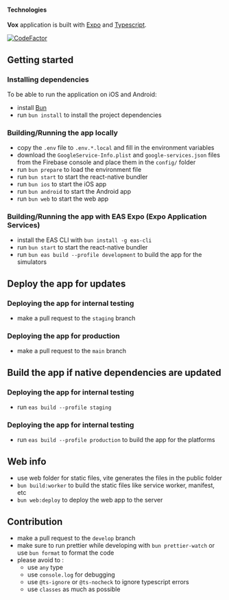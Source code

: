 #### Technologies

**Vox** application is built with [Expo](https://docs.expo.dev/) and [Typescript](https://www.typescriptlang.org/).

[![CodeFactor](https://www.codefactor.io/repository/github/parti-renaissance/app-mobile/badge)](https://www.codefactor.io/repository/github//parti-renaissance/app-mobile)

## Getting started

### Installing dependencies

To be able to run the application on iOS and Android:

- install [Bun](https://bun.sh/docs/installation)
- run `bun install` to install the project dependencies

### Building/Running the app locally

- copy the `.env` file to `.env.*.local` and fill in the environment variables
- download the `GoogleService-Info.plist` and `google-services.json` files from the Firebase console and place them in the `config/` folder
- run `bun prepare` to load the environment file
- run `bun start` to start the react-native bundler
- run `bun ios` to start the iOS app
- run `bun android` to start the Android app
- run `bun web` to start the web app

### Building/Running the app with EAS Expo (Expo Application Services)

- install the EAS CLI with `bun install -g eas-cli`
- run `bun start` to start the react-native bundler
- run `bun eas build --profile development` to build the app for the simulators

## Deploy the app for updates

### Deploying the app for internal testing

- make a pull request to the `staging` branch

### Deploying the app for production

- make a pull request to the `main` branch

## Build the app if native dependencies are updated

### Deploying the app for internal testing

- run `eas build --profile staging`

### Deploying the app for internal testing

- run `eas build --profile production` to build the app for the platforms

## Web info

- use web folder for static files, vite generates the files in the public folder
- `bun build:worker` to build the static files like service worker, manifest, etc
- `bun web:deploy` to deploy the web app to the server

## Contribution

- make a pull request to the `develop` branch
- make sure to run prettier while developing with `bun prettier-watch` or use `bun format` to format the code
- please avoid to :
  - use `any` type
  - use `console.log` for debugging
  - use `@ts-ignore` or `@ts-nocheck` to ignore typescript errors
  - use `classes` as much as possible
